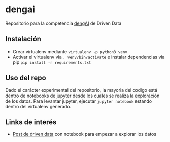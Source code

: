 # dengai

Repositorio para la competencia [dengAI](https://www.drivendata.org/competitions/44/dengai-predicting-disease-spread/) de Driven Data

## Instalación

- Crear virtualenv mediante `virtualenv -p python3 venv`
- Activar el virtualenv via `. venv/bin/activate` e instalar dependencias via pip `pip install -r requirements.txt`

## Uso del repo

Dado el carácter experimental del repositorio, la mayoria del codigo está dentro de notebooks de jupyter desde los cuales se realiza la exploración de los datos. Para levantar jupyter, ejecutar `jupyter notebook` estando dentro del virtualenv generado.

## Links de interés

- [Post de driven data](http://blog.drivendata.org/2016/12/23/dengue-benchmark/) con notebook para empezar a explorar los datos
